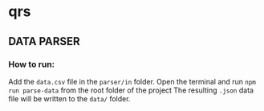 # qrs

## DATA PARSER

### How to run:

Add the `data.csv` file in the `parser/in` folder.
Open the terminal and run `npm run parse-data` from the root folder of the project
The resulting `.json` data file will be written to the `data/` folder.